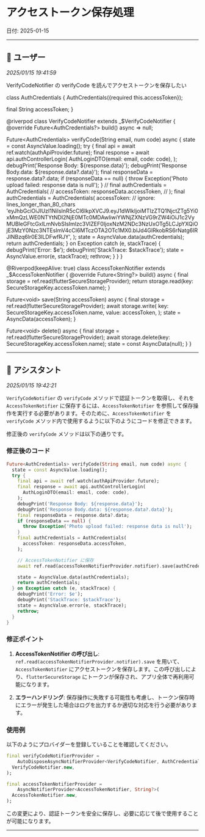 # アクセストークン保存処理

日付: 2025-01-15

---

## 👤 ユーザー
*2025/01/15 19:41:59*

VerifyCodeNotifier の verifyCode を読んでアクセストークンを保存したい

class AuthCredentials {
  AuthCredentials({required this.accessToken});

  final String accessToken;
}

@riverpod
class VerifyCodeNotifier extends _$VerifyCodeNotifier {
  @override
  Future&lt;AuthCredentials?&gt; build() async =&gt; null;

  Future&lt;AuthCredentials&gt; verifyCode(String email, num code) async {
    state = const AsyncValue.loading();
    try {
      final api = await ref.watch(authApiProvider.future);
      final response = await api.authControllerLogin(
        AuthLoginDTO(email: email, code: code),
      );
      debugPrint('Response Body: ${response.data}');
      debugPrint('Response Body.data: ${response.data?.data}');
      final responseData = response.data?.data;
      if (responseData == null) {
        throw Exception('Photo upload failed: response data is null');
      }
      // final authCredentials = AuthCredentials(
      //   accessToken: responseData.accessToken,
      // );
      final authCredentials = AuthCredentials(
        accessToken:
            // ignore: lines_longer_than_80_chars
            'eyJhbGciOiJIUzI1NiIsInR5cCI6IkpXVCJ9.eyJ1dWlkIjoiMTIzZTQ1NjctZTg5Yi0xMmQzLWE0NTYtNDI2NjE0MTc0MDAwIiwiYWNjZXNzVG9rZW4iOiJ1c2VyMUBleGFtcGxlLmNvbSIsImlzc3VlZEF0IjoxNzM2NDc3NzUxOTg5LCJpYXQiOjE3MzY0Nzc3NTEsImV4cCI6MTczOTA2OTc1MX0.blJd4GIRkobRS6rNatg6IRJINBzq6lr0E3lLDFwfRJY',
      );
      state = AsyncValue.data(authCredentials);
      return authCredentials;
    } on Exception catch (e, stackTrace) {
      debugPrint('Error: $e');
      debugPrint('StackTrace: $stackTrace');
      state = AsyncValue.error(e, stackTrace);
      rethrow;
    }
  }
}

@Riverpod(keepAlive: true)
class AccessTokenNotifier extends _$AccessTokenNotifier {
  @override
  Future&lt;String?&gt; build() async {
    final storage = ref.read(flutterSecureStorageProvider);
    return storage.read(key: SecureStorageKey.accessToken.name);
  }

  Future&lt;void&gt; save(String accessToken) async {
    final storage = ref.read(flutterSecureStorageProvider);
    await storage.write(
      key: SecureStorageKey.accessToken.name,
      value: accessToken,
    );
    state = AsyncData(accessToken);
  }

  Future&lt;void&gt; delete() async {
    final storage = ref.read(flutterSecureStorageProvider);
    await storage.delete(key: SecureStorageKey.accessToken.name);
    state = const AsyncData(null);
  }
}

---

## 🤖 アシスタント
*2025/01/15 19:42:21*

`VerifyCodeNotifier` の `verifyCode` メソッドで認証トークンを取得し、それを `AccessTokenNotifier` に保存するには、`AccessTokenNotifier` を参照して保存操作を実行する必要があります。そのために、`AccessTokenNotifier` を `verifyCode` メソッド内で使用するように以下のようにコードを修正できます。

修正後の `verifyCode` メソッドは以下の通りです。

### 修正後のコード

```dart
Future<AuthCredentials> verifyCode(String email, num code) async {
  state = const AsyncValue.loading();
  try {
    final api = await ref.watch(authApiProvider.future);
    final response = await api.authControllerLogin(
      AuthLoginDTO(email: email, code: code),
    );
    debugPrint('Response Body: ${response.data}');
    debugPrint('Response Body.data: ${response.data?.data}');
    final responseData = response.data?.data;
    if (responseData == null) {
      throw Exception('Photo upload failed: response data is null');
    }
    final authCredentials = AuthCredentials(
      accessToken: responseData.accessToken,
    );

    // AccessTokenNotifier に保存
    await ref.read(accessTokenNotifierProvider.notifier).save(authCredentials.accessToken);

    state = AsyncValue.data(authCredentials);
    return authCredentials;
  } on Exception catch (e, stackTrace) {
    debugPrint('Error: $e');
    debugPrint('StackTrace: $stackTrace');
    state = AsyncValue.error(e, stackTrace);
    rethrow;
  }
}
```

### 修正ポイント

1. **AccessTokenNotifier の呼び出し**:
   `ref.read(accessTokenNotifierProvider.notifier).save` を用いて、`AccessTokenNotifier` にアクセストークンを保存します。この呼び出しにより、`flutterSecureStorage` にトークンが保存され、アプリ全体で再利用可能になります。

2. **エラーハンドリング**:
   保存操作に失敗する可能性も考慮し、トークン保存時にエラーが発生した場合はログを出力するか適切な対応を行う必要があります。

### 使用例

以下のようにプロバイダーを登録していることを確認してください。

```dart
final verifyCodeNotifierProvider = 
    AutoDisposeAsyncNotifierProvider<VerifyCodeNotifier, AuthCredentials?>(
  VerifyCodeNotifier.new,
);

final accessTokenNotifierProvider =
    AsyncNotifierProvider<AccessTokenNotifier, String?>(
  AccessTokenNotifier.new,
);
```

この変更により、認証トークンを安全に保存し、必要に応じて後で使用することが可能になります。

---
